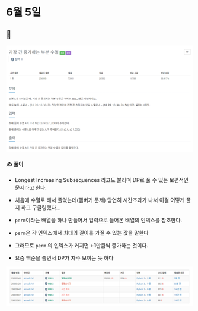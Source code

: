 # 6월 5일

## 🚩

[![image-20210605142118849](README.assets/image-20210605142118849.png)](https://www.acmicpc.net/problem/11053)



#### ✍ 풀이

- Longest Increasing Subsequences 라고도 불리며 DP로 풀 수 있는 보편적인 문제라고 한다.
- 처음에 수열로 해서 풀었는데(햄버거 문제)  당연히 시간초과가 나서 이걸 어떻게 풀지 하고 구글링했다...

- `perm`이라는 배열을 하나 만들어서 입력으로 들어온 배열의 인덱스를 참조한다.
- `perm`은 각 인덱스에서 최대의 길이를 가질 수 있는 값을 말한다
- 그러므로 `perm` 의 인덱스가 커지면 **+1**만큼씩 증가하는 것이다.
- 요즘 백준을 풀면서 DP가 자주 보이는 듯 하다



![image-20210605142529493](README.assets/image-20210605142529493.png)







